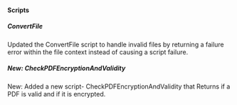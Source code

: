 
#### Scripts

##### ConvertFile

Updated the ConvertFile script to handle invalid files by returning a failure error within the file context instead of causing a script failure.

##### New: CheckPDFEncryptionAndValidity

New: Added a new script- CheckPDFEncryptionAndValidity that Returns if a PDF is valid and if it is encrypted.
